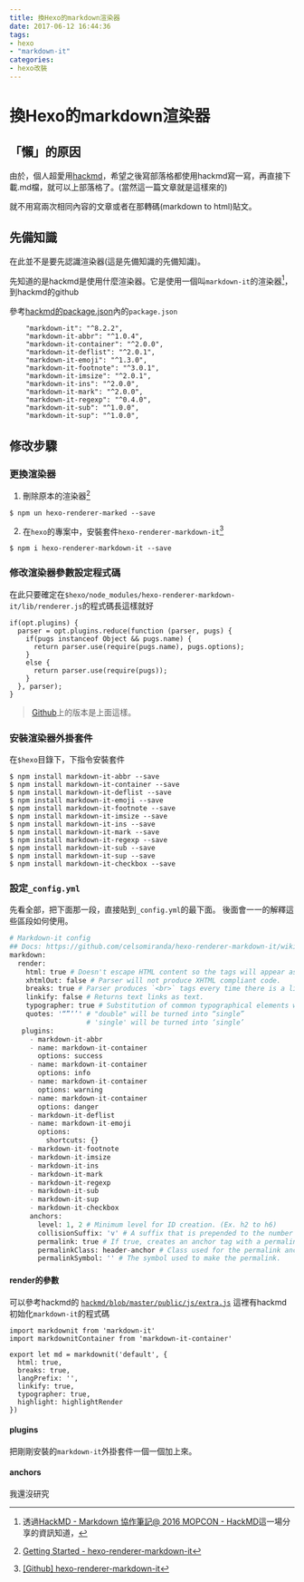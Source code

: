 ```yaml
---
title: 換Hexo的markdown渲染器
date: 2017-06-12 16:44:36
tags: 
- hexo
- "markdown-it"
categories: 
- hexo改裝
---
```


# 換Hexo的markdown渲染器

## 「懶」的原因
由於，個人超愛用[hackmd](hackmd.io)，希望之後寫部落格都使用hackmd寫一寫，再直接下載.md檔，就可以上部落格了。(當然這一篇文章就是這樣來的)

就不用寫兩次相同內容的文章或者在那轉碼(markdown to html)貼文。

## 先備知識

[^MOPCON2016]: 透過[HackMD - Markdown 協作筆記@ 2016 MOPCON - HackMD](https://hackmd.io/p/Bk9X2eJT)這一場分享的資訊知道，

在此並不是要先認識渲染器(這是先備知識的先備知識)。

先知道的是hackmd是使用什麼渲染器。它是使用一個叫`markdown-it`的渲染器[^MOPCON2016]，到hackmd的github

參考[hackmd的package.json](https://github.com/hackmdio/hackmd/blob/master/package.json)內的`package.json`

```javascript=61
    "markdown-it": "^8.2.2",
    "markdown-it-abbr": "^1.0.4",
    "markdown-it-container": "^2.0.0",
    "markdown-it-deflist": "^2.0.1",
    "markdown-it-emoji": "^1.3.0",
    "markdown-it-footnote": "^3.0.1",
    "markdown-it-imsize": "^2.0.1",
    "markdown-it-ins": "^2.0.0",
    "markdown-it-mark": "^2.0.0",
    "markdown-it-regexp": "^0.4.0",
    "markdown-it-sub": "^1.0.0",
    "markdown-it-sup": "^1.0.0",
```

## 修改步驟

### 更換渲染器

1. 刪除原本的渲染器[^change-render]
```shell
$ npm un hexo-renderer-marked --save
```
2. 在`hexo`的專案中，安裝套件`hexo-renderer-markdown-it`[^hexo-renderer-markdown-it]
```shell
$ npm i hexo-renderer-markdown-it --save
```

### 修改渲染器參數設定程式碼

在此只要確定在`$hexo/node_modules/hexo-renderer-markdown-it/lib/renderer.js`的程式碼長這樣就好

```javascript=11
if(opt.plugins) {
  parser = opt.plugins.reduce(function (parser, pugs) {
    if(pugs instanceof Object && pugs.name) {
      return parser.use(require(pugs.name), pugs.options);
    }
    else {
      return parser.use(require(pugs));
    }
  }, parser);
}
```
> [Github](https://github.com/hexojs/hexo-renderer-markdown-it/blob/master/lib/renderer.js)上的版本是上面這樣。

### 安裝渲染器外掛套件

在`$hexo`目錄下，下指令安裝套件

```shell
$ npm install markdown-it-abbr --save
$ npm install markdown-it-container --save
$ npm install markdown-it-deflist --save
$ npm install markdown-it-emoji --save
$ npm install markdown-it-footnote --save
$ npm install markdown-it-imsize --save
$ npm install markdown-it-ins --save
$ npm install markdown-it-mark --save
$ npm install markdown-it-regexp --save
$ npm install markdown-it-sub --save
$ npm install markdown-it-sup --save
$ npm install markdown-it-checkbox --save
```

### 設定`_config.yml`

先看全部，把下面那一段，直接貼到`_config.yml`的最下面。
後面會一一的解釋這些區段如何使用。

```python
# Markdown-it config
## Docs: https://github.com/celsomiranda/hexo-renderer-markdown-it/wiki
markdown:
  render:
    html: true # Doesn't escape HTML content so the tags will appear as html.
    xhtmlOut: false # Parser will not produce XHTML compliant code.
    breaks: true # Parser produces `<br>` tags every time there is a line break in the source document.
    linkify: false # Returns text links as text.
    typographer: true # Substitution of common typographical elements will take place.
    quotes: '“”‘’' # "double" will be turned into “single”
                   # 'single' will be turned into ‘single’
   plugins:
     - markdown-it-abbr
     - name: markdown-it-container
       options: success
     - name: markdown-it-container
       options: info
     - name: markdown-it-container
       options: warning
     - name: markdown-it-container
       options: danger
     - markdown-it-deflist
     - name: markdown-it-emoji
       options:
         shortcuts: {}
     - markdown-it-footnote
     - markdown-it-imsize
     - markdown-it-ins
     - markdown-it-mark
     - markdown-it-regexp
     - markdown-it-sub
     - markdown-it-sup
     - markdown-it-checkbox
     anchors:
       level: 1, 2 # Minimum level for ID creation. (Ex. h2 to h6)
       collisionSuffix: 'v' # A suffix that is prepended to the number given if the ID is repeated.
       permalink: true # If true, creates an anchor tag with a permalink besides the heading.
       permalinkClass: header-anchor # Class used for the permalink anchor tag.
       permalinkSymbol: '' # The symbol used to make the permalink.
```

#### render的參數

可以參考hackmd的
[`hackmd/blob/master/public/js/extra.js`](https://github.com/hackmdio/hackmd/blob/master/public/js/extra.js) 這裡有hackmd初始化`markdown-it`的程式碼

```javascript=944
import markdownit from 'markdown-it'
import markdownitContainer from 'markdown-it-container'

export let md = markdownit('default', {
  html: true,
  breaks: true,
  langPrefix: '',
  linkify: true,
  typographer: true,
  highlight: highlightRender
})
```

#### plugins

把剛剛安裝的`markdown-it`外掛套件一個一個加上來。

#### anchors

我還沒研究


[^change-render]: [Getting Started - hexo-renderer-markdown-it](https://github.com/hexojs/hexo-renderer-markdown-it/wiki/Getting-Started)

[^npm-install-string]: [[npm套件]string](https://www.npmjs.com/package/string)


[^hexo-renderer-markdown-it]: [[Github] hexo-renderer-markdown-it](https://github.com/hexojs/hexo-renderer-markdown-it)
